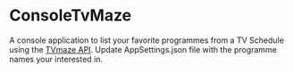 # ConsoleTvMaze
A console application to list your favorite programmes from a TV Schedule using the [TVmaze API](https://www.tvmaze.com/api). Update AppSettings.json file with the programme names your interested in.
